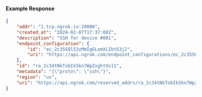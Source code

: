 <!-- Code generated for API Clients. DO NOT EDIT. -->

#### Example Response

```json
{
	"addr": "1.tcp.ngrok.io:20000",
	"created_at": "2024-02-07T17:37:00Z",
	"description": "SSH for device #001",
	"endpoint_configuration": {
		"id": "ec_2c35SQl53zMmIgGLemXLIbtG3j2",
		"uri": "https://api.ngrok.com/endpoint_configurations/ec_2c35SQl53zMmIgGLemXLIbtG3j2"
	},
	"id": "ra_2c34tNkTobIk5kn7WpZxghtVv11",
	"metadata": "{\"proto\": \"ssh\"}",
	"region": "us",
	"uri": "https://api.ngrok.com/reserved_addrs/ra_2c34tNkTobIk5kn7WpZxghtVv11"
}
```
